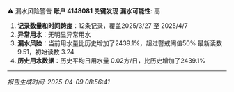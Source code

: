 ⚠️ 漏水风险警告
**账户 4148081 关键发现**
**漏水可能性**: 高
1. **记录数量和时间跨度**：12条记录，覆盖2025/3/27 至 2025/4/7
2. **异常用水**：无明显异常用水
3. **漏水风险**：当前用水量比历史增加了2439.1%，超过警戒阈值50%
   最新读数 9.51，初始读数 3.24
4. **历史用水数据**：历史平均日用水量 0.02方/日，比历史增加了2439.1%

---
*报告生成时间: 2025-04-09 08:56:41*